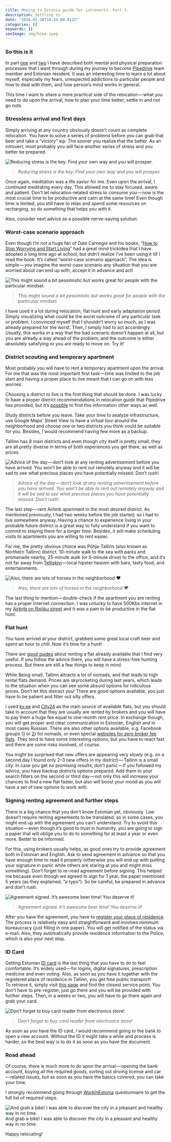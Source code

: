 ```yaml
---
title: Moving to Estonia guide for introverts. Part 3.
description: Settling in
date: "2018-01-28T19:34:00.912Z"
categories: []
keywords: []
seoImage: img/bike.jpeg
---
```


### So this is it

In part [one](/moving-to-estonia-for-introverts-1) and [two](/moving-to-estonia-for-introverts-2) I have described both mental and physical preparation processes that I went through during my journey to become [Pipedrive](https://www.pipedrive.com/en/jobs) team member and Estonian resident. It was an interesting time to learn a lot about myself, especially my fears, unexpected addictions to particular people and how to deal with them, and how person’s mind works in general.

This time I want to share a more practical side of the relocation — what you need to do upon the arrival, how to plan your time better, settle in and not go nuts.

### Stressless arrival and first days

Simply arriving at any country obviously doesn’t count as complete relocation. You have to solve a series of problems before you can grab that beer and take a “victory” sip. The sooner you realize that the better. As an introvert, most probably you will face another series of stress and you better be prepared.

![Reducing stress is the key. Find your own way and you will prosper.](img/pelgu.jpeg)

> _Reducing stress is the key. Find your own way and you will prosper._

Once again, meditation was a life savior for me. Even upon the arrival, I continued meditating every day. This allowed me to stay focused, aware and patient. Don’t let relocation-related stress to consume you — now is the most crucial time to be productive and calm at the same time! Even though time is limited, you still have to relax and spend some resources on recharging, so do something that helps you with it.

Also, consider next advice as a possible nerve-saving solution.

### Worst-case scenario approach

Even though I’m not a huge fan of Dale Carnegie and his books, “[How to Stop Worrying and Start Living](https://www.goodreads.com/book/show/4866.How_to_Stop_Worrying_and_Start_Living)” had a great mind trickidea that I have adopted a long time ago at school, but didn’t realize I’ve been using it till I read the book. It’s called “worst-case scenario approach”. The idea is simple — you imagine the worst-case scenario any situation that you are worried about can end up with, accept it in advance and act!

![This might sound a bit pessimistic but works great for people with the particular mindset.](img/ruler.jpeg)

> _This might sound a bit pessimistic but works great for people with the particular mindset._

I have used it a lot during relocation, flat hunt and early adaptation period. Simply visualizing what could be the worst outcome of any particular task or problem, I convinced myself that I shouldn’t worry so much, as I was already prepared for the worst. Then, I simply had to act accordingly. Usually, this works in a way that the bad scenario doesn’t happen at all, but you are already a way ahead of the problem, and the outcome is either absolutely satisfying or you are ready to move on. Try it!

### District scouting and temporary apartment

Most probably you will have to rent a temporary apartment upon the arrival. For me that was the most important first task — time was limited to the job start and having a proper place to live meant that I can go on with less worries.

Choosing a district to live is the first thing that should be done. I was lucky to have a proper district recommendations in relocation guide that Pipedrive has provided, but it’s [possible](http://www.tallinn.ee/eng/districts) to find this information other ways as well.

Study districts before you leave. Take your time to analyze infrastructure, use Google Maps’ Street View to have a virtual tour around the neighborhood and choose one or two districts you think could be suitable for you. Besides, I would recommend having few more as a backup.

Tallinn has 8 main districts and even though city itself is pretty small, they are all pretty diverse in terms of both experiences you get there, as well as prices.

![Advice of the day — don’t look at any renting advertisement before you have arrived. You won’t be able to rent out remotely anyway and it will be sad to see what precious places you have potentially missed. Don’t rush!](img/rush.jpeg)

> _Advice of the day — don’t look at any renting advertisement before you have arrived. You won’t be able to rent out remotely anyway and it will be sad to see what precious places you have potentially missed. Don’t rush!_

The last step — rent Airbnb apartment in the most desired district. As mentioned previously, I had two weeks before the job started, so I had to live somewhere anyway. Having a chance to experience living in your probable future district is a great way to fully understand if you want to commit to staying there for a longer time. Besides, it will make scheduling visits to apartments you are willing to rent easier.

For me, the pretty obvious choice was Põhja-Tallinn (also known as Northern Tallinn) district. 10-minute walk to the sea with parks and promenade nearby, 25-minute walk (or 5-minute drive) to the office, and it’s not far away from [Telliskivi](http://telliskivi.eu/en/) — local hipster heaven with bars, tasty food, and entertainments.

![Also, there are lots of horses in the neighborhood ❤](img/horse.jpeg)

> _Also, there are lots of horses in the neighborhood ❤_

The last thing to mention — double-check if the apartment you are renting has a proper Internet connection. I was unlucky to have 500Kbs internet in my [Airbnb on Ristiku street](https://www.airbnb.com/rooms/19798832) and it was a pain to be productive in the flat hunt.

### Flat hunt

You have arrived at your district, grabbed some great local craft beer and spent an hour to chill. Now it’s time for a hunt!

There are [good guides](https://medium.com/@lekskazimirchuk/how-to-rent-an-apartment-in-tallinn-for-dummies-45f190d1ae3c) about renting a flat already available that I find very useful. If you follow the advice there, you will have a stress-free hunting process. But there are still a few things to keep in mind.

While Being small, Tallinn attracts a lot of nomads, and that leads to high rental flats demand. Prices are skyrocketing during last years, which leads to the situation when you can see some absurd options for ridiculous prices. Don’t let this distract you! There are good options available, you just have to be patient and filter out silly offers.

I used [kv.ee](http://www.kv.ee) and [City24](https://www.city24.ee) as the main source of available flats, but you should take in account that they are usually are rented by brokers and you will have to pay them a huge fee equal to one-month rent price. In exchange though, you will get proper and clear communication in Estonian, English and in most cases Russian. There are also other options available, e.g. Facebook groups ([1](https://www.facebook.com/groups/166477880066544/) or [2](https://www.facebook.com/groups/1395659303995885)) for nomads, or even special [websites for zero broker fee flats](https://www.nobroker.ee). They tend to have some interesting options, but you have to react fast and there are some risks involved, of course.

You might be surprised that new offers are appearing very slowly (e.g. on a second day I found only 2–3 new offers in my district) — Tallinn is a small city. In case you get no promising results, don’t panic — if you followed my advice, you have backup districts options prepared. Add them to your search filters on the second or third day — not only this will increase your chances to find a new flat faster, but also will boost your mood as you will have a set of new options to work with.

### Signing renting agreement and further steps

There is a big chance that you don’t know Estonian yet, obviously. Law doesn’t require renting agreements to be translated, so in some cases, you might end up with the agreement you can’t understand. Try to avoid this situation — even though it’s good to trust in humanity, you are going to sign a paper that will oblige you to do to something for at least a year or even more. Better to be informed.

For this, using brokers usually helps, as good ones try to provide agreement both in Estonian and English. Ask to send agreement in advance so that you have enough time to read it properly (otherwise you will end up with putting your signature in panic while others are staring at you and might miss something). Don’t forget to re-read agreement before signing. This helped me because even though we agreed to sign for 1 year, the paper mentioned 5 years (as they explained, “a typo”). So be careful, be prepared in advance and don’t rush.

![Agreement signed. It’s awesome beer time! You deserve it!](img/beer.jpeg)

> _Agreement signed. It’s awesome beer time! You deserve it!_

After you have the agreement, you have to [register your place of residence](https://www.workinestonia.com/coming-to-estonia/registering-place-of-residence/). The process is relatively easy and straightforward and involves minimum bureaucracy (just filling in one paper). You will get notified of the status via e-mail. Also, they automatically provide residence information to the Police, which is also your next stop.

### ID Card

Getting Estonian [ID card](https://e-estonia.com/solutions/e-identity/id-card/) is the last thing that you have to do to feel comfortable. It’s widely used — for logins, digital signatures, prescription medicine and even voting. Also, as soon as you have it together with the registered place of residence in Tallinn, you get free public transport!  
To retrieve it, simply visit [this page](https://www.politsei.ee/en/kontakt/kmb/index.dot) and find the closest service point. You don’t have to pre-register, just go there and you will be provided with further steps. Then, in a weeks or two, you will have to go there again and grab your card.

![Don’t forget to buy card reader from electronics store!](img/idcard.jpeg)

> _Don’t forget to buy card reader from electronics store!_

As soon as you have the ID card, I would recommend going to the bank to open a new account. Without the ID it might take a while and process is harder, so the best way is to do it as soon as you have the document.

### Road ahead

Of course, there is much more to do upon the arrival — opening the bank account, buying all the required goods, sorting out driving license and car — related issues, but as soon as you have the basics covered, you can take your time.

I strongly recommend going through [WorkInEstonia](https://www.workinestonia.com/coming-to-estonia/) questionnaire to get the full list of required steps.

![And grab a bike! I was able to discover the city in a pleasant and healthy way in no time.](img/bike.jpeg)
And grab a bike! I was able to discover the city in a pleasant and healthy way in no time.

Happy relocating!
